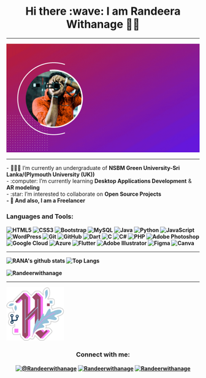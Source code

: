 #### 
<h1 align=center>Hi there :wave:  I am Randeera Withanage 👨‍💼</h1>
<hr>

<img src="https://github.com/Randeerwithanage/Randeerwithanage/blob/main/my%20pro.gif" />


<!--


- 🔭 I’m currently an undergraduate of <b>NSBM Green University-Sri Lanka/(Plymouth University (UK)) </b>
- 🌱 I’m currently learning <b>Desktop Applications Development</b> & <b>AR modeling</b>
- 👯 I’m looking to collaborate on <b>Open Source Projects</b> 

-->

<hr>
-  👨🏼‍🎓 I’m currently an undergraduate of <b>NSBM Green University-Sri Lanka/(Plymouth University (UK))</b><br>
-  :computer: I’m currently learning <b>Desktop Applications Development</b> & <b>AR modeling</b><br>
-  :star: I’m interested to collaborate on <b>Open Source Projects</br>
-  🧮 And also, I am a <b>Freelancer</b>


### Languages and Tools:

<p>
  
  <img alt="HTML5" src="https://img.shields.io/badge/html5%20-%23E34F26.svg?&style=for-the-badge&logo=html5&logoColor=white"/>
  <img alt="CSS3" src="https://img.shields.io/badge/css3%20-%231572B6.svg?&style=for-the-badge&logo=css3&logoColor=white"/>
  <img alt="Bootstrap" src="https://img.shields.io/badge/bootstrap%20-%23563D7C.svg?&style=for-the-badge&logo=bootstrap&logoColor=white"/>
  
  <img alt="MySQL" src="https://img.shields.io/badge/mysql-%2300f.svg?&style=for-the-badge&logo=mysql&logoColor=white"/>
  <img alt="Java" src="https://img.shields.io/badge/java-%23ED8B00.svg?&style=for-the-badge&logo=java&logoColor=white"/>
  <img alt="Python" src="https://img.shields.io/badge/python%20-%2314354C.svg?&style=for-the-badge&logo=python&logoColor=white"/>
  <img alt="JavaScript" src="https://img.shields.io/badge/javascript%20-%23323330.svg?&style=for-the-badge&logo=javascript&logoColor=%23F7DF1E"/>
  
  <img alt="WordPress" src="https://img.shields.io/badge/WordPress%20-%23117AC9.svg?&style=for-the-badge&logo=WordPress&logoColor=white"/>
  <img alt="Git" src="https://img.shields.io/badge/git%20-%23F05033.svg?&style=for-the-badge&logo=git&logoColor=white"/>
  <img alt="GitHub" src="https://img.shields.io/badge/github%20-%23121011.svg?&style=for-the-badge&logo=github&logoColor=white"/>
  
  
  <img alt="Dart" src="https://img.shields.io/badge/dart-%230175C2.svg?&style=for-the-badge&logo=dart&logoColor=white"/>
  <img alt="C" src="https://img.shields.io/badge/c%20-%2300599C.svg?&style=for-the-badge&logo=c&logoColor=white"/>
  <img alt="C#" src="https://img.shields.io/badge/c%23%20-%23239120.svg?&style=for-the-badge&logo=c-sharp&logoColor=white"/>
  <img alt="PHP" src="https://img.shields.io/badge/php-%23777BB4.svg?&style=for-the-badge&logo=php&logoColor=white"/>
  <img alt="Adobe Photoshop" src="https://img.shields.io/badge/adobe%20photoshop%20-%2331A8FF.svg?&style=for-the-badge&logo=adobe%20photoshop&logoColor=white"/>
  
  <img alt="Google Cloud" src="https://img.shields.io/badge/Google%20Cloud%20-%234285F4.svg?&style=for-the-badge&logo=google-cloud&logoColor=white"/>
  <img alt="Azure" src="https://img.shields.io/badge/azure%20-%230072C6.svg?&style=for-the-badge&logo=azure-devops&logoColor=white"/>
  <img alt="Flutter" src="https://img.shields.io/badge/Flutter%20-%2302569B.svg?&style=for-the-badge&logo=Flutter&logoColor=white" />
  
  <img alt="Adobe Illustrator" src="https://img.shields.io/badge/adobe%20illustrator%20-%23FF9A00.svg?&style=for-the-badge&logo=adobe%20illustrator&logoColor=white"/>
  <img alt="Figma" src="https://img.shields.io/badge/figma%20-%23F24E1E.svg?&style=for-the-badge&logo=figma&logoColor=white"/>
  <img alt="Canva" src="https://img.shields.io/badge/Canva%20-%2300C4CC.svg?&style=for-the-badge&logo=Canva&logoColor=white"/>
</p>
<hr>



![RANA's github stats](https://github-readme-stats.vercel.app/api?username=Randeerwithanage&layout=compact&langs_count=8&theme=light)
![Top Langs](https://github-readme-stats.vercel.app/api/top-langs/?username=Randeerwithanage&layout=compact&langs_count=8&theme=light)



<p><img align="center" src="https://github-readme-streak-stats.herokuapp.com/?user=Randeerwithanage&" alt="Randeerwithanage" /></p>
<hr>
<img src="https://github.com/Randeerwithanage/Randeerwithanage/blob/main/hacktoberfest2020-badge_2.webp" width="150"/> 

<h3 align="center">Connect with me:</h3>
<p align="center">
  <a href="https://www.instagram.com/xo_randeer_withanage_ox/?utm_medium=copy_link" target="blank"><img align="center" src="https://cdn.jsdelivr.net/npm/simple-icons@3.0.1/icons/instagram.svg" alt="@Randeerwithanage" height="30" width="40" /></a>
<a href="https://www.facebook.com/profile.php?id=100071368136135" target="blank"><img align="center" src="https://cdn.jsdelivr.net/npm/simple-icons@3.0.1/icons/facebook.svg" alt="Randeerwithanage" height="30" width="40" /></a>
  <a href="https://www.linkedin.com/in/randeera-withanage-574b4b222/" target="blank"><img align="center" src="https://cdn.jsdelivr.net/npm/simple-icons@3.0.1/icons/linkedin.svg" alt="Randeerwithanage" height="30" width="40" /></a>

</p>


